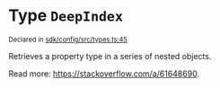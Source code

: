 # Type `DeepIndex`
<sub>Declared in [sdk/config/src/types.ts:45](https://github.com/dxos/dxos/blob/664e23dbe/packages/sdk/config/src/types.ts#L45)</sub>


Retrieves a property type in a series of nested objects.

Read more: https://stackoverflow.com/a/61648690.




